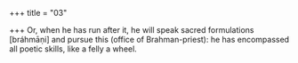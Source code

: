+++
title = "03"

+++
Or, when he has run after it, he will speak sacred formulations [bráhmāṇi]  and pursue this (office of Brahman-priest):
he has encompassed all poetic skills, like a felly a wheel.